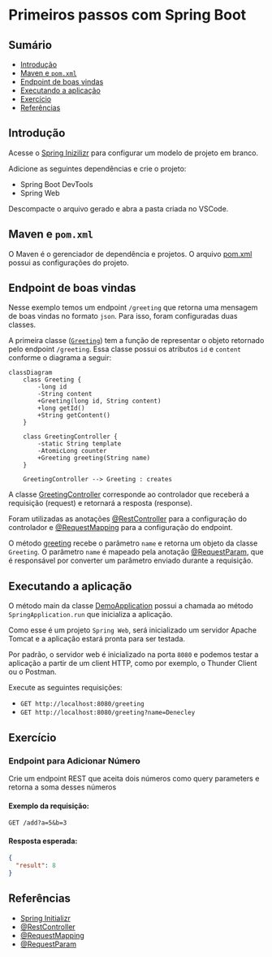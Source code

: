 # Primeiros passos com Spring Boot

## Sumário
- [Introdução](#introdução)
- [Maven e `pom.xml`](#maven-e-pomxml)
- [Endpoint de boas vindas](#endpoint-de-boas-vindas)
- [Executando a aplicação](#executando-a-aplicação)
- [Exercício](#exercício)
- [Referências](#referências)

## Introdução

Acesse o [Spring Inizilizr](https://start.spring.io/) para configurar um modelo de projeto em branco.

Adicione as seguintes dependências e crie o projeto:
- Spring Boot DevTools
- Spring Web

Descompacte o arquivo gerado e abra a pasta criada no VSCode.

## Maven e `pom.xml`

O Maven é o gerenciador de dependência e projetos. O arquivo [pom.xml](./pom.xml) possui as configurações do projeto.

## Endpoint de boas vindas

Nesse exemplo temos um endpoint `/greeting` que retorna uma mensagem de boas vindas no formato `json`. Para isso, foram configuradas duas classes.

A primeira classe ([`Greeting`](./src/main/java/br/com/gomide/Greeting.java)) tem a função de representar o objeto retornado pelo endpoint `/greeting`. Essa classe possui os atributos `id` e `content` conforme o diagrama a seguir:

```mermaid
classDiagram
    class Greeting {
        -long id
        -String content
        +Greeting(long id, String content)
        +long getId()
        +String getContent()
    }

    class GreetingController {
        -static String template
        -AtomicLong counter
        +Greeting greeting(String name)
    }

    GreetingController --> Greeting : creates
```

A classe [GreetingController](./src/main/java/br/com/gomide/GreetingController.java) corresponde ao controlador que receberá a requisição (request) e retornará a resposta (response).

Foram utilizadas as anotações [@RestController](./src/main/java/br/com/gomide/GreetingController.java#L9) para a configuração do controlador e [@RequestMapping](./src/main/java/br/com/gomide/GreetingController.java#L15) para a configuração do endpoint.

O método [greeting](./src/main/java/br/com/gomide/GreetingController.java#L16) recebe o parâmetro `name` e retorna um objeto da classe `Greeting`. O parâmetro `name` é mapeado pela anotação [@RequestParam](./src/main/java/br/com/gomide/GreetingController.java#L16), que é responsável por converter um parâmetro enviado durante a requisição.

## Executando a aplicação

O método main da classe [DemoApplication](./src/main/java/br/com/gomide/DemoApplication.java#L9) possui a chamada ao método `SpringApplication.run` que inicializa a aplicação.

Como esse é um projeto `Spring Web`, será inicializado um servidor Apache Tomcat e a aplicação estará pronta para ser testada.

Por padrão, o servidor web é inicializado na porta `8080` e podemos testar a aplicação a partir de um client HTTP, como por exemplo, o Thunder Client ou o Postman.

Execute as seguintes requisições:
- `GET http://localhost:8080/greeting`
- `GET http://localhost:8080/greeting?name=Denecley`

## Exercício

### Endpoint para Adicionar Número
Crie um endpoint REST que aceita dois números como query parameters e retorna a soma desses números

#### Exemplo da requisição:
```
GET /add?a=5&b=3
```
#### Resposta esperada:
```json
{
  "result": 8
}
```


## Referências
- [Spring Initializr](https://start.spring.io/)
- [@RestController](https://docs.spring.io/spring-framework/docs/current/javadoc-api/org/springframework/web/bind/annotation/RestController.html)
- [@RequestMapping](https://docs.spring.io/spring-framework/docs/current/javadoc-api/org/springframework/web/bind/annotation/RequestMapping.html)
- [@RequestParam](https://docs.spring.io/spring-framework/docs/current/javadoc-api/org/springframework/web/bind/annotation/RequestParam.html)